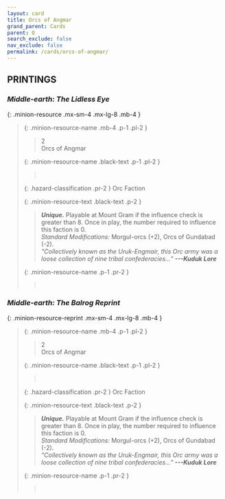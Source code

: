 ```yaml
---
layout: card
title: Orcs of Angmar
grand_parent: Cards
parent: O
search_exclude: false
nav_exclude: false
permalink: /cards/orcs-of-angmar/
---
```


## PRINTINGS


### _Middle-earth: The Lidless Eye_

{: .minion-resource .mx-sm-4 .mx-lg-8 .mb-4 }
> {: .minion-resource-name .mb-4 .p-1 .pl-2 }
> > <div class="hazard-mp">2</div>
> > <div class="card-name">Orcs of Angmar</div>
>
> {: .minion-resource-name .black-text .p-1 .pl-2 }
> > &nbsp;
>
> {: .hazard-classification .pr-2 }
> Orc Faction
>
> {: .minion-resource-text .black-text .p-2 }
> > _**Unique.**_ Playable at Mount Gram if the influence check is greater than 8. Once in play, the number required to influence this faction is 0. <br>_Standard Modifications:_ Morgul-orcs (+2), Orcs of Gundabad (-2). <br>_"Collectively known as  the Uruk-Engmair, this Orc army was a loose collection of nine tribal confederacies...”_ ***---Kuduk Lore***  
> 
> {: .minion-resource-name .p-1 .pr-2 }
> > <div class="card-shield"></div>
> > <div class="card-corruption-white">&nbsp;</div>

### _Middle-earth: The Balrog Reprint_

{: .minion-resource-reprint .mx-sm-4 .mx-lg-8 .mb-4 }
> {: .minion-resource-name .mb-4 .p-1 .pl-2 }
> > <div class="hazard-mp">2</div>
> > <div class="card-name">Orcs of Angmar</div>
>
> {: .minion-resource-name .black-text .p-1 .pl-2 }
> > &nbsp;
>
> {: .hazard-classification .pr-2 }
> Orc Faction
>
> {: .minion-resource-text .black-text .p-2 }
> > _**Unique.**_ Playable at Mount Gram if the influence check is greater than 8. Once in play, the number required to influence this faction is 0. <br>_Standard Modifications:_ Morgul-orcs (+2), Orcs of Gundabad (-2). <br>_"Collectively known as  the Uruk-Engmair, this Orc army was a loose collection of nine tribal confederacies...”_ ***---Kuduk Lore***  
> 
> {: .minion-resource-name .p-1 .pr-2 }
> > <div class="card-shield"></div>
> > <div class="card-corruption-white">&nbsp;</div>
